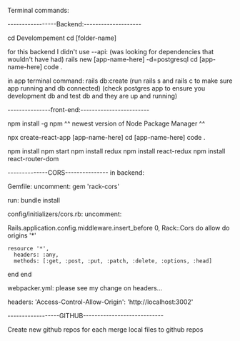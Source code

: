 Terminal commands:

-----------------Backend:--------------------

cd Develompement
cd [folder-name]
<!-- rails new [app-name-here] --api -d=postgresql -T --webpack=react  -->
for this backend I didn't use --api: (was looking for dependencies that wouldn't have had)
rails new [app-name-here] -d=postgresql
cd [app-name-here]
code .

in app terminal command: 
rails db:create
(run rails s and rails c to make sure app running and db connected)
(check postgres app to ensure you development db and test db and they are up and running)

---------------front-end:------------------------

npm install -g npm
^^ newest version of Node Package Manager ^^

npx create-react-app [app-name-here]
cd [app-name-here]
code .

npm install
npm start
npm install redux
npm install react-redux
npm install react-router-dom
<!-- npm install thunk -->

--------------CORS---------------
in backend:

Gemfile:
uncomment:
gem 'rack-cors'

run: bundle install

config/initializers/cors.rb:
uncomment:
<!-- please see my cors.rb file...much different than this, necessary for axios api call for registration/login -->
Rails.application.config.middleware.insert_before 0, Rack::Cors do
  allow do
    origins '*'

    resource '*',
      headers: :any,
      methods: [:get, :post, :put, :patch, :delete, :options, :head]
  end
end

webpacker.yml:  please see my change on headers...
<!-- necessary for axios api call for registration/login -->
headers:
      'Access-Control-Allow-Origin': 'http://localhost:3002'
 

------------------GITHUB----------------------------

Create new github repos for each
merge local files to github repos

